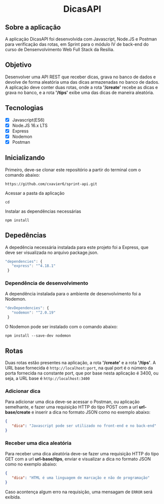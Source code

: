 <h1 align="center"> DicasAPI </h1>

## Sobre a aplicação

A aplicação DicasAPI foi desenvolvida com Javascript, Node.JS e Postman para verificação das rotas, em Sprint para o módulo IV de back-end do curso de Densenvolvimento Web Full Stack da Resilia.

## Objetivo

Desenvolver uma API REST que receber dicas, grava no banco de dados e devolve de forma aleatória uma das dicas armazenadas no banco de dados. A aplicação deve conter duas rotas, onde a rota <strong>'/create'</strong> recebe as dicas e grava no banco, e a rota <strong>'/tips'</strong> exibe uma das dicas de maneira aleatória.

## Tecnologias

- [X] Javascript(ES6)
- [X] Node.JS 16.x LTS
- [X] Express
- [X] Nodemon
- [X] Postman 

## Inicializando

Primeiro, deve-se clonar este repositório a partir do terminal com o comando abaixo:

```
https://github.com/cxavier6/sprint-api.git
```
Acessar a pasta da aplicação

```
cd 
```
Instalar as dependências necessárias

```
npm install
```

## Depedências
A depedência necessária instalada para este projeto foi a Express, que deve ser visualizada no arquivo package.json.
 
 ```javascript
 "dependencies": {
    "express": "^4.18.1"
  }
 ```
 
 ### Dependência de desenvolvimento
 
 A dependência instalada para o ambiente de desenvolvimento foi a Nodemon.
 
 ```javascript
 "devDependencies": {
    "nodemon": "^2.0.19"
  }
 ```
 
 O Nodemon pode ser instalado com o comando abaixo:
 
 ```
 npm install --save-dev nodemon
 ```
 
 ## Rotas
 
 Duas rotas estão presentes na aplicação, a rota <strong>'/create'</strong> e a rota <strong>'/tips'</strong>. A URL base fornecida é `http://localhost:port`, na qual port é o número da porta fornecida na constante port, que por base nesta aplicação é 3400, ou seja, a URL base é `http://localhost:3400`
 
 ### Adicionar dica
 
 Para adicionar uma dica deve-se acessar o Postman, ou aplicação semelhante, e fazer uma requisição HTTP do tipo POST com a url <strong>url-base/create</strong> e inserir a dica no formato JSON como no exemplo abaixo:
 
 ```json
 {
    "dica": "Javascript pode ser utilizado no front-end e no back-end"
 }
 ```
 
 ### Receber uma dica aleatória
 
 Para receber uma dica aleatória deve-se fazer uma requisição HTTP do tipo GET com a url <strong>url-base/tips</strong>, enviar e visualizar a dica no formato JSON como no exemplo abaixo:
 
 ```json
 {
    "dica": "HTML é uma linguagem de marcação e não de programação"
 }
 ```
 
Caso acontença algum erro na requisição, uma mensagam de `ERROR` será exibida.
 
 

